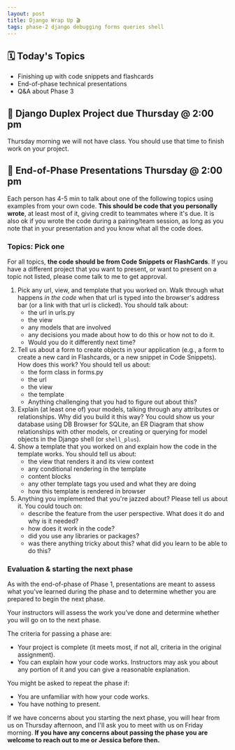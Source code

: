 ```yaml
---
layout: post
title: Django Wrap Up 🎬
tags: phase-2 django debugging forms queries shell
---
```


## 🗓️ Today's Topics

- Finishing up with code snippets and flashcards
- End-of-phase technical presentations
- Q&A about Phase 3

## 🎯 Django Duplex Project due Thursday @ 2:00 pm

Thursday morning we will not have class. You should use that time to finish work on your project.

## 🤩 End-of-Phase Presentations Thursday @ 2:00 pm

Each person has 4-5 min to talk about one of the following topics using examples from your own code. **This should be code that you personally wrote**, at least most of it, giving credit to teammates where it's due. It is also ok if you wrote the code during a pairing/team session, as long as you note that in your presentation and you know what all the code does.

### Topics: Pick one

For all topics, **the code should be from Code Snippets or FlashCards**. If you have a different project that you want to present, or want to present on a topic not listed, please come talk to me to get approval.

1. Pick any url, view, and template that you worked on. Walk through what happens _in the code_ when that url is typed into the browser's address bar (or a link with that url is clicked). You should talk about:
      - the url in urls.py
      - the view
      - any models that are involved
      - any decisions you made about how to do this or how not to do it.
      - Would you do it differently next time?
2. Tell us about a form to create objects in your application (e.g., a form to create a new card in Flashcards, or a new snippet in Code Snippets). How does this work? You should tell us about:
      - the form class in forms.py
      - the url
      - the view
      - the template
      - Anything challenging that you had to figure out about this?
3. Explain (at least one of) your models, talking through any attributes or relationships. Why did you build it this way? You could show us your database using DB Browser for SQLite, an ER Diagram that show relationships with other models, or creating or querying for model objects in the Django shell (or `shell_plus`).
4. Show a template that you worked on and explain how the code in the template works. You should tell us about:
      - the view that renders it and its view context
      - any conditional rendering in the template
      - content blocks
      - any other template tags you used and what they are doing
      - how this template is rendered in browser
5. Anything you implemented that you're jazzed about? Please tell us about it. You could touch on:
      - describe the feature from the user perspective. What does it do and why is it needed?
      - how does it work in the code?
      - did you use any libraries or packages?
      - was there anything tricky about this? what did you learn to be able to do this?

### Evaluation & starting the next phase

As with the end-of-phase of Phase 1, presentations are meant to assess what you've learned during the phase and to determine whether you are prepared to begin the next phase.

Your instructors will assess the work you’ve done and determine whether you will go on to the next phase.

The criteria for passing a phase are:

- Your project is complete (it meets most, if not all, criteria in the original assignment).
- You can explain how your code works. Instructors may ask you about any portion of it and you can give a reasonable explanation.

You might be asked to repeat the phase if:

- You are unfamiliar with how your code works.
- You have nothing to present.

If we have concerns about you starting the next phase, you will hear from us on Thursday afternoon, and I'll ask you to meet with us on Friday morning. **If you have any concerns about passing the phase you are welcome to reach out to me or Jessica before then.**
